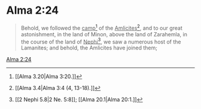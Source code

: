 # Alma 2:24

> Behold, we followed the <u>camp</u>[^a] of the <u>Amlicites</u>[^b], and to our great astonishment, in the land of Minon, above the land of Zarahemla, in the course of the land of <u>Nephi</u>[^c], we saw a numerous host of the Lamanites; and behold, the Amlicites have joined them;

[Alma 2:24](https://www.churchofjesuschrist.org/study/scriptures/bofm/alma/2?lang=eng&id=p24#p24)


[^a]: [[Alma 3.20|Alma 3:20.]]
[^b]: [[Alma 3.4|Alma 3:4 (4, 13-18).]]
[^c]: [[2 Nephi 5.8|2 Ne. 5:8]]; [[Alma 20.1|Alma 20:1.]]
